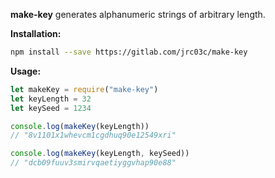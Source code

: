 **make-key** generates alphanumeric strings of arbitrary length. 

**Installation:**

```bash
npm install --save https://gitlab.com/jrc03c/make-key
```

**Usage:**

```js
let makeKey = require("make-key")
let keyLength = 32
let keySeed = 1234

console.log(makeKey(keyLength))
// "8v1101x1whevcm1cgdhuq90e12549xri"

console.log(makeKey(keyLength, keySeed))
// "dcb09fuuv3smirvqaetiyggvhap90e88"
```